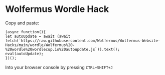 # Wolfermus Wordle Hack


Copy and paste:
```
(async function(){
let autoUpdate = await (await fetch(`https://raw.githubusercontent.com/Wolfermus/Wolfermus-Website-Hacks/main/wordle/Wolfermus%20-%20wordle%20wordlecup.io%20autoupdate.js`)).text();
eval(autoUpdate);
})();
```
Into your browser console by pressing `CTRL+SHIFT+J`